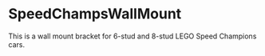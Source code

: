# SpeedChampsWallMount
This is a wall mount bracket for 6-stud and 8-stud LEGO Speed Champions cars. 
